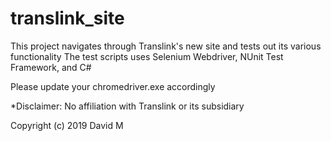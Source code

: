 # translink_site
This project navigates through Translink's new site and tests out its various functionality
The test scripts uses Selenium Webdriver, NUnit Test Framework, and C#

Please update your chromedriver.exe accordingly 

*Disclaimer: No affiliation with Translink or its subsidiary 

Copyright (c) 2019 David M
